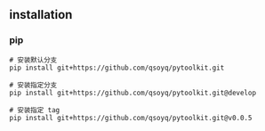 #

## installation

### pip

```shell
# 安装默认分支
pip install git+https://github.com/qsoyq/pytoolkit.git

# 安装指定分支
pip install git+https://github.com/qsoyq/pytoolkit.git@develop

# 安装指定 tag
pip install git+https://github.com/qsoyq/pytoolkit.git@v0.0.5
```
